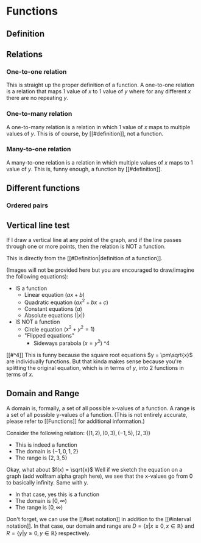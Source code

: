# Functions
## Definition
## Relations
### One-to-one relation
This is straight up the proper definition of a function. A one-to-one relation is a relation that maps 1 value of $x$ to 1 value of $y$ where for any different $x$ there are no repeating $y$.
### One-to-many relation
A one-to-many relation is a relation in which 1 value of $x$ maps to multiple values of $y$. This is of course, by [[#definition]], not a function.
### Many-to-one relation
A many-to-one relation is a relation in which multiple values of $x$ maps to 1 value of $y$. This is, funny enough, a function by [[#definition]].
## Different functions
### Ordered pairs

## Vertical line test
If I draw a vertical line at any point of the graph, and if the line passes through one or more points, then the relation is NOT a function.

This is directly from the [[#Definition|definition of a function]].

(Images will not be provided here but you are encouraged to draw/imagine the following equations):
- IS a function
	- Linear equation ($ax + b$)
	- Quadratic equation ($ax^2 + bx + c$)
	- Constant equations ($a$)
	- Absolute equations ($|x|$)
- IS NOT a function
	- Circle equation ($x^2 + y^2 = 1$)
	- "Flipped equations"
		- Sideways parabola ($x = y^2$) ^4

[[#^4]] This is funny because the square root equations $y = \pm\sqrt{x}$ are individually functions. But that kinda makes sense because you're splitting the original equation, which is in terms of $y$, into 2 functions in terms of $x$.

## Domain and Range
A domain is, formally, a set of all possible x-values of a function. A range is a set of all possible y-values of a function. (This is not entirely accurate, please refer to [[Functions]] for additional information.)

Consider the following relation:
$\{(1,2), (0,3), (-1,5), (2,3)\}$
- This is indeed a function
- The domain is $\{-1,0,1,2\}$
- The range is $\{2,3,5\}$

Okay, what about $f(x) = \sqrt{x}$
Well if we sketch the equation on a graph (add wolfram alpha graph here), we see that the x-values go from 0 to basically infinity. Same with y.
- In that case, yes this is a function
- The domain is $[0, \infty)$
- The range is $[0,\infty)$

Don't forget, we can use the [[#set notation]] in addition to the [[#interval notation]]. In that case, our domain and range are $D=\{x | x \ge 0, x\in \mathbb{R}\}$ and $R=\{y | y \ge 0, y\in \mathbb{R}\}$ respectively.

